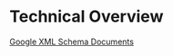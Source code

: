 # Technical Overview

[Google XML Schema Documents](https://developers.google.com/hotels/hotel-prices/dev-guide/schemas)